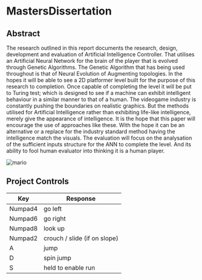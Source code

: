 # MastersDissertation
## Abstract
The research outlined in this report documents the research, design, development and evaluation of Artificial Intelligence Controller. That utilises an Artificial Neural Network for the brain of the player that is evolved through Genetic Algorithms. The Genetic Algorithm that has being used throughout is that of Neural Evolution of Augmenting topologies. In the hopes it will be able to see a 2D platformer level built for the purpose of this research to completion. 
Once capable of completing the level it will be put to Turing test; which is designed to see if a machine can exhibit intelligent behaviour in a similar manner to that of a human. The videogame industry is constantly pushing the boundaries on realistic graphics. But the methods utilised for Artificial Intelligence rather than exhibiting life-like intelligence, merely give the appearance of intelligence. It is the hope that this paper will encourage the use of approaches like these. 
With the hope it can be an alternative or a replace for the industry standard method having the intelligence match the visuals. The evaluation will focus on the analysation of the sufficient inputs structure for the ANN to complete the level. And its ability to fool human evaluator into thinking it is a human player.

![mario](https://github.com/user-attachments/assets/b68389c4-f835-4ce8-8cce-f93f4319b76b)

## Project Controls
| Key    | Response |
| -------- | ------- |
| Numpad4 | go left |
| Numpad6 | go right |
| Numpad8 | look up |
| Numpad2 | crouch / slide (if on slope) |
| A | jump |
| D | spin jump |
| S | held to enable run |

